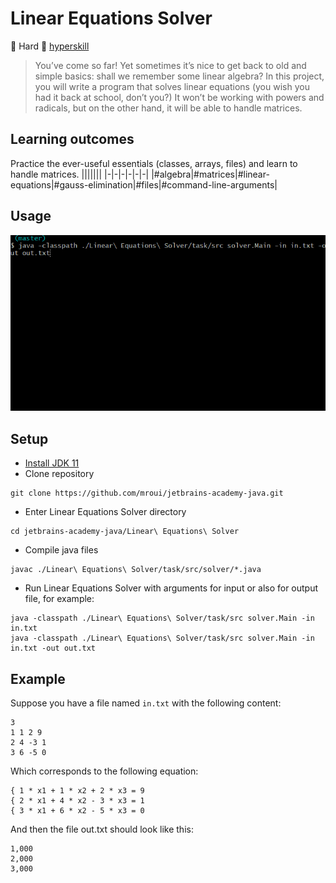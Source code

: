 # Linear Equations Solver
:muscle: Hard :link: [hyperskill](https://hyperskill.org/projects/40)

>You’ve come so far! Yet sometimes it’s nice to get back to old and simple basics: shall we remember some linear algebra? In this project, you will write a program that solves linear equations (you wish you had it back at school, don’t you?) It won’t be working with powers and radicals, but on the other hand, it will be able to handle matrices.

## Learning outcomes
Practice the ever-useful essentials (classes, arrays, files) and learn to handle matrices.
|||||||
|-|-|-|-|-|-|
|#algebra|#matrices|#linear-equations|#gauss-elimination|#files|#command-line-arguments|

## Usage
![Linear Equations Solver demo gif](demo.gif)

## Setup
* [Install JDK 11](https://www.oracle.com/java/technologies/javase-jdk11-downloads.html)
* Clone repository
```
git clone https://github.com/mroui/jetbrains-academy-java.git
```
* Enter Linear Equations Solver directory
```
cd jetbrains-academy-java/Linear\ Equations\ Solver
```
* Compile java files
```
javac ./Linear\ Equations\ Solver/task/src/solver/*.java
```
* Run Linear Equations Solver with arguments for input or also for output file, for example:
```
java -classpath ./Linear\ Equations\ Solver/task/src solver.Main -in in.txt
java -classpath ./Linear\ Equations\ Solver/task/src solver.Main -in in.txt -out out.txt
```

## Example
Suppose you have a file named ```in.txt``` with the following content:
```
3
1 1 2 9
2 4 -3 1
3 6 -5 0
```
Which corresponds to the following equation:
```
{ 1 * x1 + 1 * x2 + 2 * x3 = 9
{ 2 * x1 + 4 * x2 - 3 * x3 = 1
{ 3 * x1 + 6 * x2 - 5 * x3 = 0
```
And then the file out.txt should look like this:
```
1,000
2,000
3,000
```